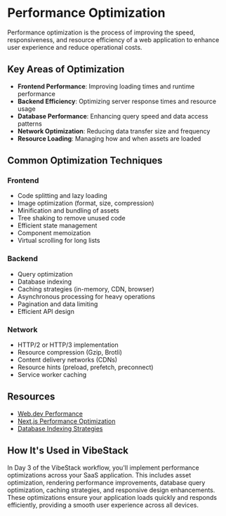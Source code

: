 # Performance Optimization

Performance optimization is the process of improving the speed, responsiveness, and resource efficiency of a web application to enhance user experience and reduce operational costs.

## Key Areas of Optimization

- **Frontend Performance**: Improving loading times and runtime performance
- **Backend Efficiency**: Optimizing server response times and resource usage
- **Database Performance**: Enhancing query speed and data access patterns
- **Network Optimization**: Reducing data transfer size and frequency
- **Resource Loading**: Managing how and when assets are loaded

## Common Optimization Techniques

### Frontend
- Code splitting and lazy loading
- Image optimization (format, size, compression)
- Minification and bundling of assets
- Tree shaking to remove unused code
- Efficient state management
- Component memoization
- Virtual scrolling for long lists

### Backend
- Query optimization
- Database indexing
- Caching strategies (in-memory, CDN, browser)
- Asynchronous processing for heavy operations
- Pagination and data limiting
- Efficient API design

### Network
- HTTP/2 or HTTP/3 implementation
- Resource compression (Gzip, Brotli)
- Content delivery networks (CDNs)
- Resource hints (preload, prefetch, preconnect)
- Service worker caching

## Resources

- [Web.dev Performance](https://web.dev/learn/performance/)
- [Next.js Performance Optimization](https://nextjs.org/docs/advanced-features/performance)
- [Database Indexing Strategies](https://use-the-index-luke.com/)

## How It's Used in VibeStack

In Day 3 of the VibeStack workflow, you'll implement performance optimizations across your SaaS application. This includes asset optimization, rendering performance improvements, database query optimization, caching strategies, and responsive design enhancements. These optimizations ensure your application loads quickly and responds efficiently, providing a smooth user experience across all devices. 